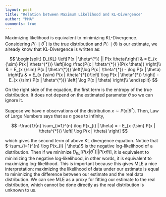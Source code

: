 ```yaml
---
layout: post
title: "Relation between Maximum Likelihood and KL-Divergence"
author: "MMA"
comments: true
---
```


Maximizing likelihood is equivalent to minimizing KL-Divergence. Considering $P( \cdot \mid \theta^{*})$ is the true distribution and $P(\cdot \mid \theta)$ is our estimate, we already know that KL-Divergence is written as:

$$
\begin{split}
D_{KL} \left[P(x | \theta^{*}) ||   P(x \theta)\right] & = E_{x {\sim} P(x | \theta^{*})}
\left[\log \frac{P(x | \theta^{*}) }{P(x \theta)} \right]\\
& =  E_{x {\sim} P(x | \theta^{*})} \left[\log P(x | \theta^{*}) - \log P(x | \theta)   \right]\\
& = E_{x {\sim} P(x | \theta^{*})}\left[ \log P(x | \theta^{*}) \right] - E_{x {\sim} P(x | \theta^{*})} \left[ \log P(x | \theta) \right]\\
\end{split}
$$

On the right side of the equation, the first term is the entropy of the true distribution. It does not depend on the estimated parameter $\theta$ so we can ignore it. 

Suppose we have n observations of the distribution $x \sim P(x | \theta^{*})$. Then, Law of Large Numbers says that as 
$n$ goes to infinity,

$$
-\frac{1}{n} \sum_{i=1}^{n} \log P(x_{i} | \theta) = - E_{x {\sim} P(x | \theta^{*})} \left[ \log P(x | \theta) \right]
$$

which gives the second term of above KL divergence equation. Notice that $-\sum_{i=1}^{n} \log P(x_{i} | \theta)$ is the negative log-likelihood of a distribution. Then if we minimize $D_{KL} \left[P(x | \theta^{*}) ||   P(x \theta)\right]$, it is equivalent to minimizing the negative log-likelihood, in other words, it is equivalent to maximizing log-likelihood. This is important because this gives MLE a nice interpretation: maximizing the likelihood of data under our estimate is equal to minimizing the difference between our estimate and the real data distribution. We can see MLE as a proxy for fitting our estimate to the real distribution, which cannot be done directly as the real distribution is unknown to us.
